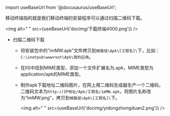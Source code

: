 
import useBaseUrl from '@docusaurus/useBaseUrl';

移动终端指的就是我们移动终端的安装程序可以通过扫描二维码下载。

<img alt=" " src={useBaseUrl('docimg/下载终端4000.png')} />

* 扫描二维码下载

  * 将安装包中的“imMW.apk”文件拷贝到`根路径\Apk\[工程名]\`下，比如：`C:\inetpub\wwwroot\Apk\我的应用`。
  * 在IIS中找到MIME类型，添加一个文件扩展名为.apk，MIME类型为application/apk的MIME类型。
  * 制作apk下载地址二维码图片，在网上用二维码生成器生产一个二维码，二维码文本为`http://IP地址/Apk/工程名/imMW.apk`，将图片名称改为“imMW.png”，拷贝到`根路径\Apk\[工程名]\`下。

    <img alt=" " src={useBaseUrl('docimg/yidongzhongduan2.png')} />
